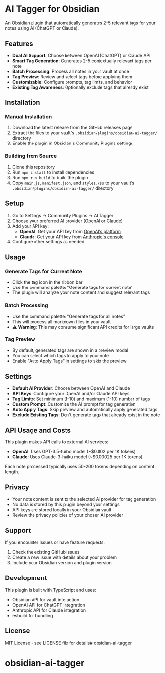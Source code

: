 # AI Tagger for Obsidian

An Obsidian plugin that automatically generates 2-5 relevant tags for your notes using AI (ChatGPT or Claude).

## Features

- **Dual AI Support**: Choose between OpenAI (ChatGPT) or Claude API
- **Smart Tag Generation**: Generates 2-5 contextually relevant tags per note
- **Batch Processing**: Process all notes in your vault at once
- **Tag Preview**: Review and select tags before applying them
- **Customizable**: Configure prompts, tag limits, and behavior
- **Existing Tag Awareness**: Optionally exclude tags that already exist

## Installation

### Manual Installation

1. Download the latest release from the GitHub releases page
2. Extract the files to your vault's `.obsidian/plugins/obsidian-ai-tagger/` directory
3. Enable the plugin in Obsidian's Community Plugins settings

### Building from Source

1. Clone this repository
2. Run `npm install` to install dependencies
3. Run `npm run build` to build the plugin
4. Copy `main.js`, `manifest.json`, and `styles.css` to your vault's `.obsidian/plugins/obsidian-ai-tagger/` directory

## Setup

1. Go to Settings → Community Plugins → AI Tagger
2. Choose your preferred AI provider (OpenAI or Claude)
3. Add your API key:
   - **OpenAI**: Get your API key from [OpenAI's platform](https://platform.openai.com/api-keys)
   - **Claude**: Get your API key from [Anthropic's console](https://console.anthropic.com/)
4. Configure other settings as needed

## Usage

### Generate Tags for Current Note

- Click the tag icon in the ribbon bar
- Use the command palette: "Generate tags for current note"
- The plugin will analyze your note content and suggest relevant tags

### Batch Processing

- Use the command palette: "Generate tags for all notes"
- This will process all markdown files in your vault
- ⚠️ **Warning**: This may consume significant API credits for large vaults

### Tag Preview

- By default, generated tags are shown in a preview modal
- You can select which tags to apply to your note
- Enable "Auto Apply Tags" in settings to skip the preview

## Settings

- **Default AI Provider**: Choose between OpenAI and Claude
- **API Keys**: Configure your OpenAI and/or Claude API keys
- **Tag Limits**: Set minimum (1-10) and maximum (1-10) number of tags
- **Custom Prompt**: Customize the AI prompt for tag generation
- **Auto Apply Tags**: Skip preview and automatically apply generated tags
- **Exclude Existing Tags**: Don't generate tags that already exist in the note

## API Usage and Costs

This plugin makes API calls to external AI services:

- **OpenAI**: Uses GPT-3.5-turbo model (~$0.002 per 1K tokens)
- **Claude**: Uses Claude-3-haiku model (~$0.00025 per 1K tokens)

Each note processed typically uses 50-200 tokens depending on content length.

## Privacy

- Your note content is sent to the selected AI provider for tag generation
- No data is stored by this plugin beyond your settings
- API keys are stored locally in your Obsidian vault
- Review the privacy policies of your chosen AI provider

## Support

If you encounter issues or have feature requests:

1. Check the existing GitHub issues
2. Create a new issue with details about your problem
3. Include your Obsidian version and plugin version

## Development

This plugin is built with TypeScript and uses:

- Obsidian API for vault interaction
- OpenAI API for ChatGPT integration
- Anthropic API for Claude integration
- esbuild for bundling

## License

MIT License - see LICENSE file for details# obsidian-ai-tagger
# obsidian-ai-tagger
